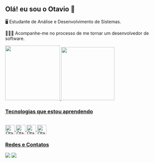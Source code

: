 ## Olá! eu sou o Otavio 👋
🖥️ Estudante de Análise e Desenvolvimento de Sistemas.

👨🏻‍💻 Acompanhe-me no processo de me tornar um desenvolvedor de software.

<div>
<a href="https://github.com/otaviolucasoliveira">
<img height="175em" src="https://github-readme-stats.vercel.app/api?username=otaviolucasoliveira&show_icons=true&theme=aura&include_all_commits=true&count_private=true"/>
<img height="170em" src="https://github-readme-stats.vercel.app/api/top-langs/?username=otaviolucasoliveira&layout=compact&langs_count=7&theme=aura"/>
</div>
    

### Tecnologias que estou aprendendo
   <div style="display: inline_block"><br>
  <img align="center" alt="Otav-c++" height="30" width="" src=https://img.shields.io/badge/C%2B%2B-00599C?style=for-the-badge&logo=c%2B%2B&logoColor=white>
  <img align="center" alt="Otav-c" height="30" width="" src="https://img.shields.io/badge/C-00599C?style=for-the-badge&logo=c&logoColor=white">
  <img align="center" alt="Otav-Csharp" height="30" width="" src="https://img.shields.io/badge/Microsoft_SQL_Server-CC2927?style=for-the-badge&logo=microsoft-sql-server&logoColor=white">
   <img align="center" alt="Otav-Csharp" height="30" width="" src="https://img.shields.io/badge/.NET-5C2D91?style=for-the-badge&logo=.net&logoColor=white">
    </div>

### Redes e Contatos 
<div>
<a href = "mailto:otaviolucasolv@gmail.com"><img src="https://img.shields.io/badge/-Gmail-%23333?style=for-the-badge&logo=gmail&logoColor=white" target="_blank"></a>
  <a href="https://www.linkedin.com/in/otaviooliveiraa/" target="_blank"><img src="https://img.shields.io/badge/-LinkedIn-%230077B5?style=for-the-badge&logo=linkedin&logoColor=white" target="_blank"></a> 
  
</div>



